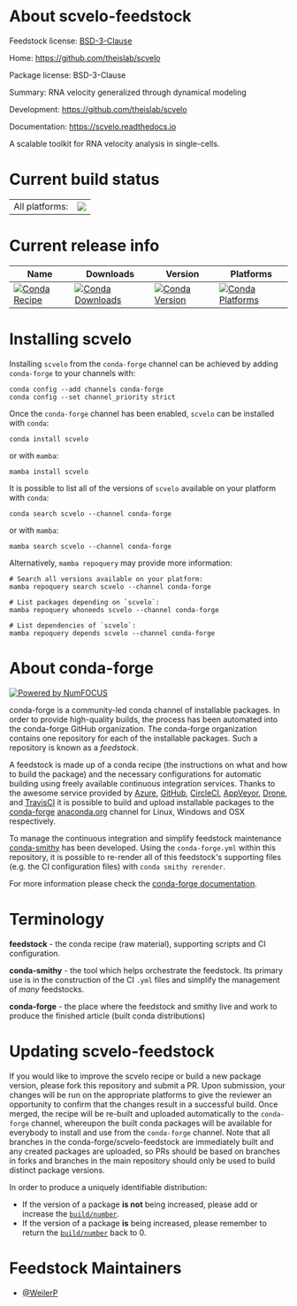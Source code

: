 About scvelo-feedstock
======================

Feedstock license: [BSD-3-Clause](https://github.com/conda-forge/scvelo-feedstock/blob/main/LICENSE.txt)

Home: https://github.com/theislab/scvelo

Package license: BSD-3-Clause

Summary: RNA velocity generalized through dynamical modeling

Development: https://github.com/theislab/scvelo

Documentation: https://scvelo.readthedocs.io

A scalable toolkit for RNA velocity analysis in single-cells.


Current build status
====================


<table><tr><td>All platforms:</td>
    <td>
      <a href="https://dev.azure.com/conda-forge/feedstock-builds/_build/latest?definitionId=19655&branchName=main">
        <img src="https://dev.azure.com/conda-forge/feedstock-builds/_apis/build/status/scvelo-feedstock?branchName=main">
      </a>
    </td>
  </tr>
</table>

Current release info
====================

| Name | Downloads | Version | Platforms |
| --- | --- | --- | --- |
| [![Conda Recipe](https://img.shields.io/badge/recipe-scvelo-green.svg)](https://anaconda.org/conda-forge/scvelo) | [![Conda Downloads](https://img.shields.io/conda/dn/conda-forge/scvelo.svg)](https://anaconda.org/conda-forge/scvelo) | [![Conda Version](https://img.shields.io/conda/vn/conda-forge/scvelo.svg)](https://anaconda.org/conda-forge/scvelo) | [![Conda Platforms](https://img.shields.io/conda/pn/conda-forge/scvelo.svg)](https://anaconda.org/conda-forge/scvelo) |

Installing scvelo
=================

Installing `scvelo` from the `conda-forge` channel can be achieved by adding `conda-forge` to your channels with:

```
conda config --add channels conda-forge
conda config --set channel_priority strict
```

Once the `conda-forge` channel has been enabled, `scvelo` can be installed with `conda`:

```
conda install scvelo
```

or with `mamba`:

```
mamba install scvelo
```

It is possible to list all of the versions of `scvelo` available on your platform with `conda`:

```
conda search scvelo --channel conda-forge
```

or with `mamba`:

```
mamba search scvelo --channel conda-forge
```

Alternatively, `mamba repoquery` may provide more information:

```
# Search all versions available on your platform:
mamba repoquery search scvelo --channel conda-forge

# List packages depending on `scvelo`:
mamba repoquery whoneeds scvelo --channel conda-forge

# List dependencies of `scvelo`:
mamba repoquery depends scvelo --channel conda-forge
```


About conda-forge
=================

[![Powered by
NumFOCUS](https://img.shields.io/badge/powered%20by-NumFOCUS-orange.svg?style=flat&colorA=E1523D&colorB=007D8A)](https://numfocus.org)

conda-forge is a community-led conda channel of installable packages.
In order to provide high-quality builds, the process has been automated into the
conda-forge GitHub organization. The conda-forge organization contains one repository
for each of the installable packages. Such a repository is known as a *feedstock*.

A feedstock is made up of a conda recipe (the instructions on what and how to build
the package) and the necessary configurations for automatic building using freely
available continuous integration services. Thanks to the awesome service provided by
[Azure](https://azure.microsoft.com/en-us/services/devops/), [GitHub](https://github.com/),
[CircleCI](https://circleci.com/), [AppVeyor](https://www.appveyor.com/),
[Drone](https://cloud.drone.io/welcome), and [TravisCI](https://travis-ci.com/)
it is possible to build and upload installable packages to the
[conda-forge](https://anaconda.org/conda-forge) [anaconda.org](https://anaconda.org/)
channel for Linux, Windows and OSX respectively.

To manage the continuous integration and simplify feedstock maintenance
[conda-smithy](https://github.com/conda-forge/conda-smithy) has been developed.
Using the ``conda-forge.yml`` within this repository, it is possible to re-render all of
this feedstock's supporting files (e.g. the CI configuration files) with ``conda smithy rerender``.

For more information please check the [conda-forge documentation](https://conda-forge.org/docs/).

Terminology
===========

**feedstock** - the conda recipe (raw material), supporting scripts and CI configuration.

**conda-smithy** - the tool which helps orchestrate the feedstock.
                   Its primary use is in the construction of the CI ``.yml`` files
                   and simplify the management of *many* feedstocks.

**conda-forge** - the place where the feedstock and smithy live and work to
                  produce the finished article (built conda distributions)


Updating scvelo-feedstock
=========================

If you would like to improve the scvelo recipe or build a new
package version, please fork this repository and submit a PR. Upon submission,
your changes will be run on the appropriate platforms to give the reviewer an
opportunity to confirm that the changes result in a successful build. Once
merged, the recipe will be re-built and uploaded automatically to the
`conda-forge` channel, whereupon the built conda packages will be available for
everybody to install and use from the `conda-forge` channel.
Note that all branches in the conda-forge/scvelo-feedstock are
immediately built and any created packages are uploaded, so PRs should be based
on branches in forks and branches in the main repository should only be used to
build distinct package versions.

In order to produce a uniquely identifiable distribution:
 * If the version of a package **is not** being increased, please add or increase
   the [``build/number``](https://docs.conda.io/projects/conda-build/en/latest/resources/define-metadata.html#build-number-and-string).
 * If the version of a package **is** being increased, please remember to return
   the [``build/number``](https://docs.conda.io/projects/conda-build/en/latest/resources/define-metadata.html#build-number-and-string)
   back to 0.

Feedstock Maintainers
=====================

* [@WeilerP](https://github.com/WeilerP/)

